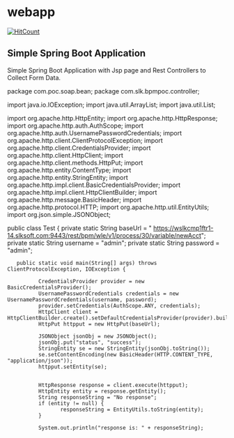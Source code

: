# webapp
[![HitCount](http://hits.dwyl.io/suvrat2014@gmailcom/suvrat2014/webapp.svg)](http://hits.dwyl.io/suvrat2014@gmailcom/suvrat2014/webapp)

## Simple Spring Boot Application

Simple Spring Boot Application with Jsp page and Rest Controllers to Collect Form Data.




package com.poc.soap.bean;
package com.slk.bpmpoc.controller;

import java.io.IOException;
import java.util.ArrayList;
import java.util.List;

import org.apache.http.HttpEntity;
import org.apache.http.HttpResponse;
import org.apache.http.auth.AuthScope;
import org.apache.http.auth.UsernamePasswordCredentials;
import org.apache.http.client.ClientProtocolException;
import org.apache.http.client.CredentialsProvider;
import org.apache.http.client.HttpClient;
import org.apache.http.client.methods.HttpPut;
import org.apache.http.entity.ContentType;
import org.apache.http.entity.StringEntity;
import org.apache.http.impl.client.BasicCredentialsProvider;
import org.apache.http.impl.client.HttpClientBuilder;
import org.apache.http.message.BasicHeader;
import org.apache.http.protocol.HTTP;
import org.apache.http.util.EntityUtils;
import org.json.simple.JSONObject;

public class Test {
       private static String baseUrl = " https://wslkcmp1ftr1-14.slksoft.com:9443/rest/bpm/wle/v1/process/30/variable/newAcct";
       private static String username = "admin";
       private static String password = "admin";

       public static void main(String[] args) throws ClientProtocolException, IOException {

              CredentialsProvider provider = new BasicCredentialsProvider();
              UsernamePasswordCredentials credentials = new UsernamePasswordCredentials(username, password);
              provider.setCredentials(AuthScope.ANY, credentials);
              HttpClient client = HttpClientBuilder.create().setDefaultCredentialsProvider(provider).build();
              HttpPut httpput = new HttpPut(baseUrl);
              
              JSONObject jsonObj = new JSONObject();
              jsonObj.put("status", "success");
              StringEntity se = new StringEntity(jsonObj.toString());
              se.setContentEncoding(new BasicHeader(HTTP.CONTENT_TYPE, "application/json"));
              httpput.setEntity(se);
       
              
              HttpResponse response = client.execute(httpput);
              HttpEntity entity = response.getEntity();
              String responseString = "No response";
              if (entity != null) {
                     responseString = EntityUtils.toString(entity);
              }

              System.out.println("response is: " + responseString);
              
              

